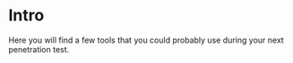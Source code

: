 Intro
===
Here you will find a few tools that you could probably use during your next penetration test.
